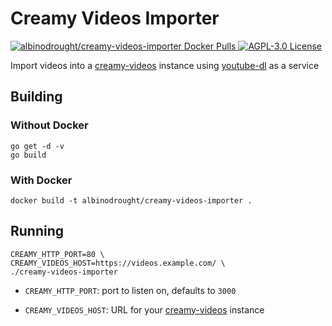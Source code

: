 # Creamy Videos Importer

<a href="https://hub.docker.com/r/albinodrought/creamy-videos-importer">
  <img alt="albinodrought/creamy-videos-importer Docker Pulls" src="https://img.shields.io/docker/pulls/albinodrought/creamy-videos-importer">
</a>
<a href="https://github.com/AlbinoDrought/creamy-videos-importer/blob/master/LICENSE">
  <img alt="AGPL-3.0 License" src="https://img.shields.io/github/license/AlbinoDrought/creamy-videos-importer">
</a>

Import videos into a [creamy-videos](https://github.com/AlbinoDrought/creamy-videos) instance using [youtube-dl](https://github.com/ytdl-org/youtube-dl) as a service

## Building

### Without Docker

```
go get -d -v
go build
```

### With Docker

`docker build -t albinodrought/creamy-videos-importer .`

## Running

```
CREAMY_HTTP_PORT=80 \
CREAMY_VIDEOS_HOST=https://videos.example.com/ \
./creamy-videos-importer
```

- `CREAMY_HTTP_PORT`: port to listen on, defaults to `3000`

- `CREAMY_VIDEOS_HOST`: URL for your [creamy-videos](https://github.com/AlbinoDrought/creamy-videos) instance
